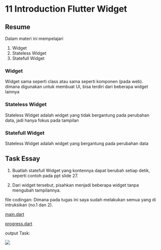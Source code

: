 # 11 Introduction Flutter Widget

## Resume
Dalam materi ini mempelajari
1. Widget
2. Stateless Widget
3. Statefull Widget

### Widget
Widget sama seperti class atau sama seperti komponen (pada web). dimana digunakan untuk membuat UI, bisa terdiri dari beberapa widget lainnya

### Stateless Widget
Stateless Widget adalah widget yang tidak bergantung pada perubahan data, jadi hanya fokus pada tampilan

### Statefull Widget
Stateless Widget adalah widget yang bergantung pada perubahan data


## Task Essay
1. Buatlah statefull Widget yang kontennya dapat berubah setiap detik, seperti contoh pada ppt slide 27.

2. Dari widget tersebut, pisahkan menjadi beberapa widget tanpa mengubah tampilannya.

file codingan:
Dimana pada tugas ini saya sudah melakukan semua yang di intruksikan (no.1 dan 2).


[main.dart](https://github.com/fraihan-dw/flutter_muhammad-raihan-firdaus/blob/main/11_Introduction%20Flutter%20Widget/Praktikum/widget/lib/main.dart)

[progress.dart](https://github.com/fraihan-dw/flutter_muhammad-raihan-firdaus/blob/main/11_Introduction%20Flutter%20Widget/Praktikum/widget/lib/progress.dart)


output Task:


![](https://github.com/fraihan-dw/flutter_muhammad-raihan-firdaus/blob/main/11_Introduction%20Flutter%20Widget/Screenshot/output%20task%20sec11.png?raw=true)